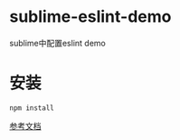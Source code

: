 # sublime-eslint-demo
sublime中配置eslint demo

# 安装

```
npm install
```
[参考文档](http://www.jianshu.com/p/d9b922aa661b)
